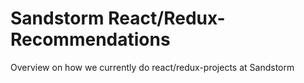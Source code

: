 # Sandstorm React/Redux-Recommendations
Overview on how we currently do react/redux-projects at Sandstorm
